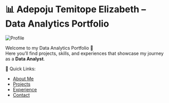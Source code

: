 # 📊 Adepoju Temitope Elizabeth – Data Analytics Portfolio

![Profile](assets/temitope-pic.jpg)

Welcome to my Data Analytics Portfolio 🚀  
Here you’ll find projects, skills, and experiences that showcase my journey as a **Data Analyst**.

🔗 Quick Links:
- [About Me](about.md)
- [Projects](projects.md)
- [Experience](experience.md)
- [Contact](contact.md)

